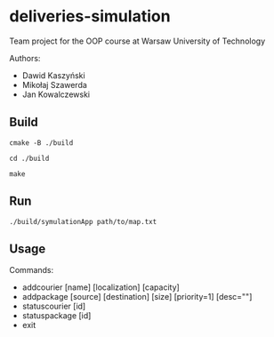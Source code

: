 # deliveries-simulation

Team project for the OOP course at Warsaw University of Technology

Authors:
* Dawid Kaszyński
* Mikołaj Szawerda
* Jan Kowalczewski

## Build
```
cmake -B ./build

cd ./build

make
```

## Run

```
./build/symulationApp path/to/map.txt
```

## Usage

Commands:

- addcourier [name] [localization] [capacity]
- addpackage [source] [destination] [size] [priority=1] [desc=""]
- statuscourier [id]
- statuspackage [id]
- exit
